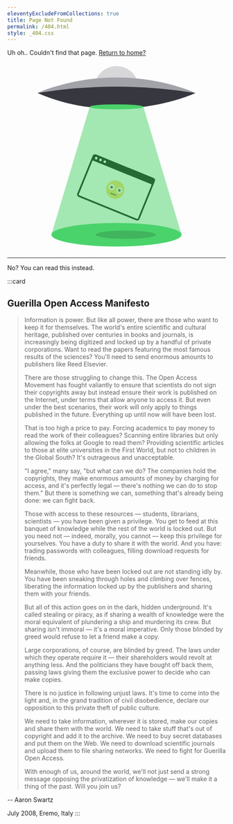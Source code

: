 ```yaml
---
eleventyExcludeFromCollections: true
title: Page Not Found
permalink: /404.html
style: _404.css
---
```



Uh oh.. Couldn't find that page. [Return to home?](/)

<div class="animation" aria-label="404 animation">
      <svg id="i-fof" viewBox="0 0 520 450"><g id="i-fof-ship"><path id="i-fof-capsule" d="M260,9a53,53,0,0,0-53,53H313A53,53,0,0,0,260,9Z" fill="#D7D7DA"/><path id="i-fof-ship-top" d="M448,73H72s78-37,188-37S448,73,448,73Z" fill="#A2A2A9"/><path id="i-fof-ship-bottom" d="M448,73A1185.633,1185.633,0,0,0,72,73c80.173,34.484,144.2,37,188,37C370,110,448,73,448,73Z" fill="#37383F"/></g><g id="i-fof-browser"><rect id="i-fof-browser-canvas" x="179" y="243" width="160" height="109" rx="6" transform="translate(131.361 -75.723) rotate(22.162)" fill="#000000"/><g id="i-fof-browser-dots" fill="#FFFFFF"><circle cx="211.713" cy="228.029" r="3"/><circle cx="221.9" cy="232.179" r="3"/><circle cx="232.088" cy="236.328" r="3"/></g><rect id="i-fof-browser-body" x="180.737" y="258.557" width="152" height="89" rx="2" transform="translate(133.29 -74.459) rotate(22.162)" fill="#FFFFFF"/><g id="i-fof-emoji"><path d="M248.626,322.968A22,22,0,1,1,277.3,310.893,22,22,0,0,1,248.626,322.968Z" fill="#ffd764"/><path d="M264.3,311a7,7,0,1,1,9.124-3.843A7,7,0,0,1,264.3,311Z" fill="#fff"/><path d="M245.778,303.452a7,7,0,1,1,9.123-3.842A7,7,0,0,1,245.778,303.452Z" fill="#fff"/><path d="M258.5,317.274l-12.966-5.281a1,1,0,0,1,.755-1.853l12.966,5.282a1,1,0,0,1-.755,1.852Z" fill="#444"/><path d="M247.287,299.747a3,3,0,1,1,3.91-1.646A3,3,0,0,1,247.287,299.747Z" fill="#444"/><path d="M265.809,307.292a3,3,0,1,1,3.91-1.647A3,3,0,0,1,265.809,307.292Z" fill="#444"/></g></g><polygon id="i-fof-radar-body" points="415 410 105 410 196 106 324 106 415 410" fill="#4ad36b" opacity="0.5"/><ellipse id="i-fof-radar-bottom" cx="260" cy="410" rx="155" ry="28" fill="#4ad36b"/><ellipse id="i-fof-shadow" cx="282" cy="410" rx="72" ry="10" opacity="0.4" fill="#33874A"/><ellipse id="i-fof-radar-top" cx="260" cy="106" rx="64" ry="6" fill="#4ad36b"/></svg>
</div>


<hr>

No? You can read this instead.

:::card
## Guerilla Open Access Manifesto 

>Information is power. But like all power, there are those who want to keep it for 
themselves. The world's entire scientific and cultural heritage, published over centuries 
in books and journals, is increasingly being digitized and locked up by a handful of 
private corporations. Want to read the papers featuring the most famous results of the 
sciences? You'll need to send enormous amounts to publishers like Reed Elsevier. 
>
>There are those struggling to change this. The Open Access Movement has fought 
valiantly to ensure that scientists do not sign their copyrights away but instead ensure 
their work is published on the Internet, under terms that allow anyone to access it. But 
even under the best scenarios, their work will only apply to things published in the future. 
Everything up until now will have been lost. 
>
>That is too high a price to pay. Forcing academics to pay money to read the work of their 
colleagues? Scanning entire libraries but only allowing the folks at Google to read them? 
Providing scientific articles to those at elite universities in the First World, but not to 
children in the Global South? It's outrageous and unacceptable. 
>
>"I agree," many say, "but what can we do? The companies hold the copyrights, they 
make enormous amounts of money by charging for access, and it's perfectly legal — 
there's nothing we can do to stop them." But there is something we can, something that's 
already being done: we can fight back. 
>
>Those with access to these resources — students, librarians, scientists — you have been 
given a privilege. You get to feed at this banquet of knowledge while the rest of the world 
is locked out. But you need not — indeed, morally, you cannot — keep this privilege for 
yourselves. You have a duty to share it with the world. And you have: trading passwords 
with colleagues, filling download requests for friends. 
>
>Meanwhile, those who have been locked out are not standing idly by. You have been 
sneaking through holes and climbing over fences, liberating the information locked up by 
the publishers and sharing them with your friends. 
>
>But all of this action goes on in the dark, hidden underground. It's called stealing or 
piracy, as if sharing a wealth of knowledge were the moral equivalent of plundering a 
ship and murdering its crew. But sharing isn't immoral — it's a moral imperative. Only 
those blinded by greed would refuse to let a friend make a copy. 
>
>Large corporations, of course, are blinded by greed. The laws under which they operate 
require it — their shareholders would revolt at anything less. And the politicians they 
have bought off back them, passing laws giving them the exclusive power to decide who 
can make copies. 
>
>There is no justice in following unjust laws. It's time to come into the light and, in the 
grand tradition of civil disobedience, declare our opposition to this private theft of public 
culture. 
>
>We need to take information, wherever it is stored, make our copies and share them with 
the world. We need to take stuff that's out of copyright and add it to the archive. We need 
to buy secret databases and put them on the Web. We need to download scientific 
journals and upload them to file sharing networks. We need to fight for Guerilla Open 
Access. 
>
>With enough of us, around the world, we'll not just send a strong message opposing the 
privatization of knowledge — we'll make it a thing of the past. Will you join us? 

--
Aaron Swartz 

July 2008, Eremo, Italy
:::